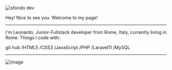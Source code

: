 
![sfondo dev](https://github.com/LeonardoDiNapoli97/LeonardoDiNapoli97/assets/161627187/153c9218-cada-4818-8793-51b48b65c08f)

 Hey! Nice to see you.
 Welcome to my page!
 <hr>
I'm Leonardo, Junior-Fullstack developer from  Rome, Italy, currently living in  Rome.
Things I code with:
<p>
 git hub
/HTML5
/CSS3
/JavaScript
/PHP
/Laravel11
/MySQL

</p>
<hr>

![image](https://github.com/LeonardoDiNapoli97/LeonardoDiNapoli97/assets/161627187/1910c0ab-f890-4170-8ba7-01b060e506c0)



  

<!--
**LeonardoDiNapoli97/LeonardoDiNapoli97** is a ✨ _special_ ✨ repository because its `README.md` (this file) appears on your GitHub profile.

Here are some ideas to get you started:

- 🔭 I’m currently working on ...
- 🌱 I’m currently learning ...
- 👯 I’m looking to collaborate on ...
- 🤔 I’m looking for help with ...
- 💬 Ask me about ...
- 📫 How to reach me: ...
- 😄 Pronouns: ...
- ⚡ Fun fact: ...
-->
